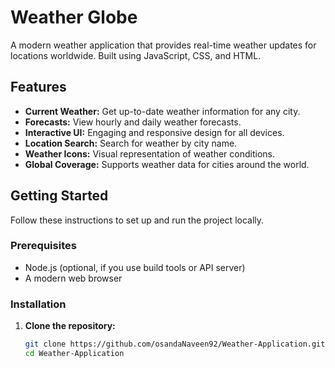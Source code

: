 # Weather Globe

A modern weather application that provides real-time weather updates for locations worldwide. Built using JavaScript, CSS, and HTML.

## Features

- **Current Weather:** Get up-to-date weather information for any city.
- **Forecasts:** View hourly and daily weather forecasts.
- **Interactive UI:** Engaging and responsive design for all devices.
- **Location Search:** Search for weather by city name.
- **Weather Icons:** Visual representation of weather conditions.
- **Global Coverage:** Supports weather data for cities around the world.

## Getting Started

Follow these instructions to set up and run the project locally.

### Prerequisites

- Node.js (optional, if you use build tools or API server)
- A modern web browser

### Installation

1. **Clone the repository:**
   ```bash
   git clone https://github.com/osandaNaveen92/Weather-Application.git
   cd Weather-Application
